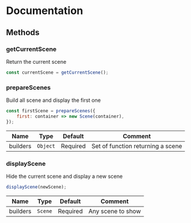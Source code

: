 # Documentation

## Methods

### getCurrentScene
Return the current scene

```js
const currentScene = getCurrentScene();
```

### prepareScenes
Build all scene and display the first one

```js
const firstScene = prepareScenes({
    first: container => new Scene(container),
});
```

| Name | Type | Default | Comment |
| --- | --- | --- | --- |
| builders | ``Object`` | Required | Set of function returning a scene |


### displayScene
Hide the current scene and display a new scene

```js
displayScene(newScene);
```

| Name | Type | Default | Comment |
| --- | --- | --- | --- |
| builders | ``Scene`` | Required | Any scene to show |

